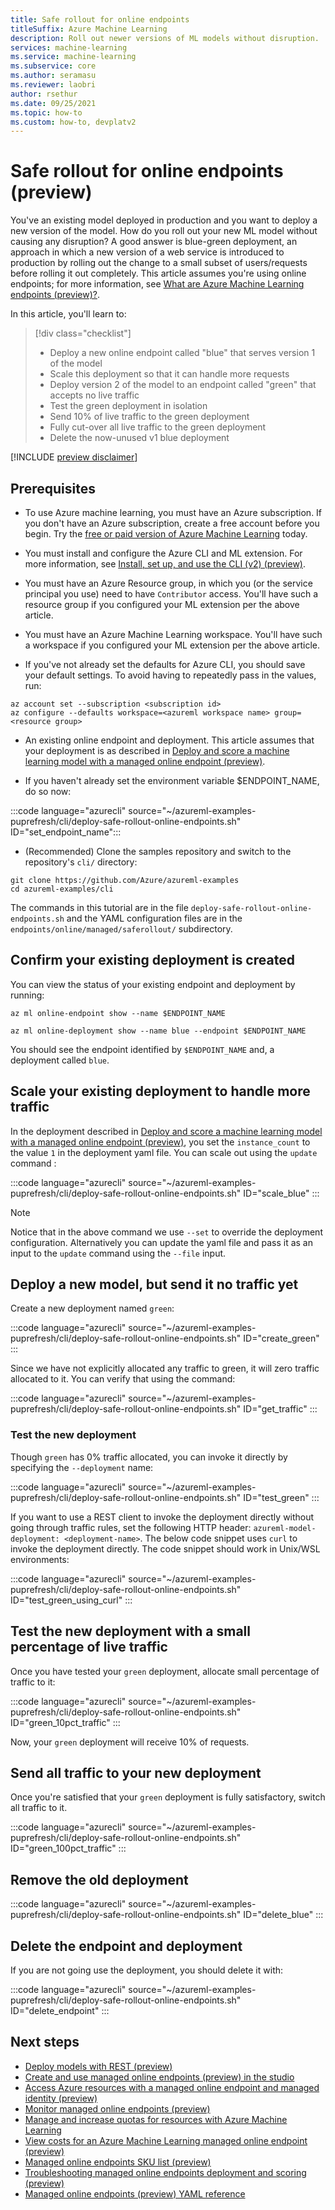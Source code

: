 ```yaml
---
title: Safe rollout for online endpoints 
titleSuffix: Azure Machine Learning
description: Roll out newer versions of ML models without disruption.
services: machine-learning
ms.service: machine-learning
ms.subservice: core
ms.author: seramasu
ms.reviewer: laobri
author: rsethur
ms.date: 09/25/2021
ms.topic: how-to
ms.custom: how-to, devplatv2
---
```


# Safe rollout for online endpoints (preview)

You've an existing model deployed in production and you want to deploy a new version of the model. How do you roll out your new ML model without causing any disruption? A good answer is blue-green deployment, an approach in which a new version of a web service is introduced to production by rolling out the change to a small subset of users/requests before rolling it out completely. This article assumes you're using online endpoints; for more information, see [What are Azure Machine Learning endpoints (preview)?](concept-endpoints.md).

In this article, you'll learn to:

> [!div class="checklist"]
> * Deploy a new online endpoint called "blue" that serves version 1 of the model
> * Scale this deployment so that it can handle more requests
> * Deploy version 2 of the model to an endpoint called "green" that accepts no live traffic
> * Test the green deployment in isolation 
> * Send 10% of live traffic to the green deployment
> * Fully cut-over all live traffic to the green deployment
> * Delete the now-unused v1 blue deployment

[!INCLUDE [preview disclaimer](../../includes/machine-learning-preview-generic-disclaimer.md)]

## Prerequisites

* To use Azure machine learning, you must have an Azure subscription. If you don't have an Azure subscription, create a free account before you begin. Try the [free or paid version of Azure Machine Learning](https://azure.microsoft.com/free/) today.

* You must install and configure the Azure CLI and ML extension. For more information, see [Install, set up, and use the CLI (v2) (preview)](how-to-configure-cli.md). 

* You must have an Azure Resource group, in which you (or the service principal you use) need to have `Contributor` access. You'll have such a resource group if you configured your ML extension per the above article. 

* You must have an Azure Machine Learning workspace. You'll have such a workspace if you configured your ML extension per the above article.

* If you've not already set the defaults for Azure CLI, you should save your default settings. To avoid having to repeatedly pass in the values, run:

```azurecli
az account set --subscription <subscription id>
az configure --defaults workspace=<azureml workspace name> group=<resource group>
```

* An existing online endpoint and deployment. This article assumes that your deployment is as described in [Deploy and score a machine learning model with a managed online endpoint (preview)](how-to-deploy-managed-online-endpoints.md).

* If you haven't already set the environment variable $ENDPOINT_NAME, do so now:

:::code language="azurecli" source="~/azureml-examples-puprefresh/cli/deploy-safe-rollout-online-endpoints.sh" ID="set_endpoint_name":::

* (Recommended) Clone the samples repository and switch to the repository's `cli/` directory: 

```azurecli
git clone https://github.com/Azure/azureml-examples
cd azureml-examples/cli
```

The commands in this tutorial are in the file `deploy-safe-rollout-online-endpoints.sh` and the YAML configuration files are in the `endpoints/online/managed/saferollout/` subdirectory.

## Confirm your existing deployment is created

You can view the status of your existing endpoint and deployment by running: 

```azurecli
az ml online-endpoint show --name $ENDPOINT_NAME 

az ml online-deployment show --name blue --endpoint $ENDPOINT_NAME 
```

You should see the endpoint identified by `$ENDPOINT_NAME` and, a deployment called `blue`. 

## Scale your existing deployment to handle more traffic

In the deployment described in [Deploy and score a machine learning model with a managed online endpoint (preview)](how-to-deploy-managed-online-endpoints.md), you set the `instance_count` to the value `1` in the deployment yaml file. You can scale out using the `update` command :

:::code language="azurecli" source="~/azureml-examples-puprefresh/cli/deploy-safe-rollout-online-endpoints.sh" ID="scale_blue" :::

> [!Note]
> Notice that in the above command we use `--set` to override the deployment configuration. Alternatively you can update the yaml file and pass it as an input to the `update` command using the `--file` input.

## Deploy a new model, but send it no traffic yet

Create a new deployment named `green`: 

:::code language="azurecli" source="~/azureml-examples-puprefresh/cli/deploy-safe-rollout-online-endpoints.sh" ID="create_green" :::

Since we have not explicitly allocated any traffic to green, it will zero traffic allocated to it. You can verify that using the command:

:::code language="azurecli" source="~/azureml-examples-puprefresh/cli/deploy-safe-rollout-online-endpoints.sh" ID="get_traffic" :::

### Test the new deployment

Though `green` has 0% traffic allocated, you can invoke it directly by specifying the `--deployment` name:

:::code language="azurecli" source="~/azureml-examples-puprefresh/cli/deploy-safe-rollout-online-endpoints.sh" ID="test_green" :::

If you want to use a REST client to invoke the deployment directly without going through traffic rules, set the following HTTP header: `azureml-model-deployment: <deployment-name>`. The below code snippet uses `curl` to invoke the deployment directly. The code snippet should work in Unix/WSL environments:

:::code language="azurecli" source="~/azureml-examples-puprefresh/cli/deploy-safe-rollout-online-endpoints.sh" ID="test_green_using_curl" :::

## Test the new deployment with a small percentage of live traffic

Once you have tested your `green` deployment, allocate small percentage of traffic to it:

:::code language="azurecli" source="~/azureml-examples-puprefresh/cli/deploy-safe-rollout-online-endpoints.sh" ID="green_10pct_traffic" :::

Now, your `green` deployment will receive 10% of requests. 

## Send all traffic to your new deployment

Once you're satisfied that your `green` deployment is fully satisfactory, switch all traffic to it.

:::code language="azurecli" source="~/azureml-examples-puprefresh/cli/deploy-safe-rollout-online-endpoints.sh" ID="green_100pct_traffic" :::

## Remove the old deployment

:::code language="azurecli" source="~/azureml-examples-puprefresh/cli/deploy-safe-rollout-online-endpoints.sh" ID="delete_blue" :::

## Delete the endpoint and deployment

If you are not going use the deployment, you should delete it with:

:::code language="azurecli" source="~/azureml-examples-puprefresh/cli/deploy-safe-rollout-online-endpoints.sh" ID="delete_endpoint" :::


## Next steps
- [Deploy models with REST (preview)](how-to-deploy-with-rest.md)
- [Create and use managed online endpoints (preview) in the studio](how-to-use-managed-online-endpoint-studio.md)
- [Access Azure resources with a managed online endpoint and managed identity (preview)](how-to-access-resources-from-endpoints-managed-identities.md)
- [Monitor managed online endpoints (preview)](how-to-monitor-online-endpoints.md)
- [Manage and increase quotas for resources with Azure Machine Learning](how-to-manage-quotas.md#azure-machine-learning-managed-online-endpoints-preview)
- [View costs for an Azure Machine Learning managed online endpoint (preview)](how-to-view-online-endpoints-costs.md)
- [Managed online endpoints SKU list (preview)](reference-managed-online-endpoints-vm-sku-list.md)
- [Troubleshooting managed online endpoints deployment and scoring (preview)](how-to-troubleshoot-managed-online-endpoints.md)
- [Managed online endpoints (preview) YAML reference](reference-yaml-endpoint-managed-online.md)